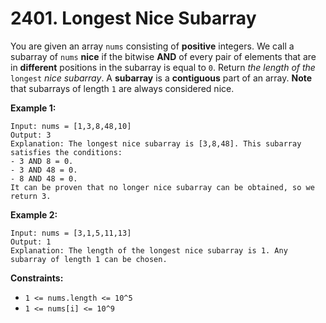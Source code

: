 # 2401. Longest Nice Subarray
You are given an array `nums` consisting of **positive** integers. We call a subarray of `nums` **nice** if the bitwise **AND** of every pair of elements that are in **different** positions in the subarray is equal to `0`. Return *the length of the* `longest` *nice subarray*. A **subarray** is a **contiguous** part of an array. **Note** that subarrays of length `1` are always considered nice.

**Example 1:**
```
Input: nums = [1,3,8,48,10]
Output: 3
Explanation: The longest nice subarray is [3,8,48]. This subarray satisfies the conditions:
- 3 AND 8 = 0.
- 3 AND 48 = 0.
- 8 AND 48 = 0.
It can be proven that no longer nice subarray can be obtained, so we return 3.
```

**Example 2:**
```
Input: nums = [3,1,5,11,13]
Output: 1
Explanation: The length of the longest nice subarray is 1. Any subarray of length 1 can be chosen.
```  

**Constraints:**
- `1 <= nums.length <= 10^5`
- `1 <= nums[i] <= 10^9`
